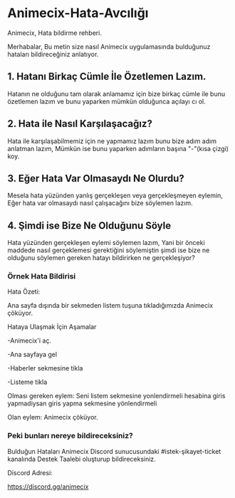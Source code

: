 

# Animecix-Hata-Avcılığı


Animecix, Hata bildirme rehberi.

Merhabalar, Bu metin size nasıl Animecix uygulamasında bulduğunuz hataları bildireceğiniz anlatıyor.


## 1. Hatanı Birkaç Cümle İle Özetlemen Lazım.

Hatanın ne olduğunu tam olarak anlamamız için bize birkaç cümle ile bunu özetlemen lazım ve bunu yaparken mümkün olduğunca açılayı  cı ol.


## 2. Hata ile Nasıl Karşılaşacağız?

Hata ile karşılaşabilmemiz için ne yapmamız lazım bunu bize adım adım anlatman lazım, Mümkün ise bunu yaparken adımların başına "-"(kısa çizgi) koy.

## 3. Eğer Hata Var Olmasaydı Ne Olurdu?

Mesela hata yüzünden yanlış gerçekleşen veya gerçekleşmeyen eylemin, Eğer hata var olmasaydı nasıl çalışacağını bize söylemen lazım.


## 4. Şimdi ise Bize Ne Olduğunu Söyle

Hata yüzünden gerçekleşen eylemi söylemen lazım, Yani bir önceki maddede nasıl gerçeklemesi gerektiğini söylemiştin şimdi ise bize ne olduğunu söylemen gereken hatayı bildirirken ne gerçekleşiyor?



### Örnek Hata Bildirisi

Hata Özeti:

Ana sayfa dışında bir sekmeden listem tuşuna tıkladığımızda Animecix çöküyor.


Hataya Ulaşmak İçin Aşamalar

-Animecix'i aç.

-Ana sayfaya gel

-Haberler sekmesine tikla

-Listeme tikla

Olması gereken eylem:
Seni listem sekmesine yonlendirmeli hesabina giris yapmadiysan giris yapma sekmesine yönlendirmeli

Olan eylem:
Animecix çöküyor.


### Peki bunları nereye bildireceksiniz?
Bulduğun Hataları Animecix Discord sunucusundaki #istek-şikayet-ticket kanalında Destek Taalebi oluşturup bildireceksiniz.


Discord Adresi:

https://discord.gg/animecix 

